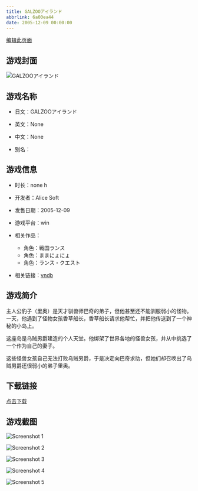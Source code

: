 ```yaml
---
title: GALZOOアイランド
abbrlink: 6a00ea44
date: 2005-12-09 00:00:00
---
```

[编辑此页面](https://github.com/ACG-3/ADV3-source/blob/main/source/_posts/games/ISLAND.md)

## 游戏封面

![GALZOOアイランド](https://pan.timero.xyz/d/onedrive/img_lib_001/ISLAND_cover.avif)


## 游戏名称

- 日文：GALZOOアイランド
- 英文：None
- 中文：None

- 别名：


## 游戏信息

- 时长：none h
- 开发者：Alice Soft
- 发售日期：2005-12-09
- 游戏平台：win
- 相关作品：
   - 角色：戦国ランス
   - 角色：ままにょにょ
   - 角色：ランス・クエスト

- 相关链接：[vndb](https://vndb.org/v334)


## 游戏简介

主人公豹子（里奥）是天才驯兽师巴奇的弟子，但他甚至还不能驯服弱小的怪物。一天，他遇到了怪物女孩香草船长，香草船长请求他帮忙，并把他传送到了一个神秘的小岛上。

这座岛是乌贼男爵建造的个人天堂。他绑架了世界各地的怪兽女孩，并从中挑选了一个作为自己的妻子。

这些怪兽女孩自己无法打败乌贼男爵，于是决定向巴奇求助，但她们却召唤出了乌贼男爵还很弱小的弟子里奥。




## 下载链接

[点击下载](https://pan.timero.xyz/onedrive/adv_lib_001/ISLAND)


## 游戏截图


![Screenshot 1](https://pan.timero.xyz/d/onedrive/img_lib_001/ISLAND_Screenshot_1.avif)

![Screenshot 2](https://pan.timero.xyz/d/onedrive/img_lib_001/ISLAND_Screenshot_2.avif)

![Screenshot 3](https://pan.timero.xyz/d/onedrive/img_lib_001/ISLAND_Screenshot_3.avif)

![Screenshot 4](https://pan.timero.xyz/d/onedrive/img_lib_001/ISLAND_Screenshot_4.avif)

![Screenshot 5](https://pan.timero.xyz/d/onedrive/img_lib_001/ISLAND_Screenshot_5.avif)

